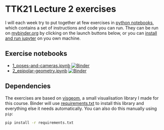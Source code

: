 # TTK21 Lecture 2 exercises

I will each week try to put together at few exercises in [python notebooks](https://jupyter.org/), 
which contains a set of instructions and code you can run.
They can be run on [mybinder.org](https://mybinder.org/) by clicking on the launch buttons below,
or you can [install and run jupyter](https://medium.com/codingthesmartway-com-blog/getting-started-with-jupyter-notebook-for-python-4e7082bd5d46) on you own machine.

## Exercise notebooks
- [1_poses-and-cameras.ipynb](1_poses-and-cameras.ipynb) [![Binder](https://mybinder.org/badge_logo.svg)](https://mybinder.org/v2/gh/ttk21/ttk21_lecture-2_exercises/master?filepath=1_poses-and-cameras.ipynb)
- [2_epipolar-geometry.ipynb](2_epipolar-geometry.ipynb) [![Binder](https://mybinder.org/badge_logo.svg)](https://mybinder.org/v2/gh/ttk21/ttk21_lecture-2_exercises/master?filepath=2_epipolar-geometry.ipynb)

## Dependencies
The exercises are based on [visgeom](https://github.com/tussedrotten/visgeom), a small visualisation library I made for this course.
Binder will use [requirements.txt](requirements.txt) to install this library and everything else it needs automatically.
You can also do this manually using `pip`:
```bash
pip install -r requirements.txt
```
